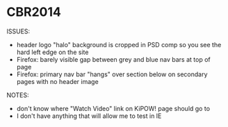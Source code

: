 CBR2014
=======

ISSUES:
- header logo "halo" background is cropped in PSD comp so you see the hard left edge on the site
- Firefox: barely visible gap between grey and blue nav bars at top of page
- Firefox: primary nav bar "hangs" over section below on secondary pages with no header image

NOTES:
- don't know where "Watch Video" link on KiPOW! page should go to
- I don't have anything that will allow me to test in IE
